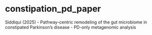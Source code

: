 # constipation_pd_paper
Siddiqui (2025) - Pathway-centric remodeling of the gut microbiome in constipated Parkinson’s disease - PD-only metagenomic analysis
